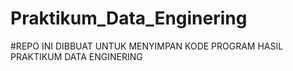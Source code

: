 # Praktikum_Data_Enginering
#REPO INI DIBBUAT UNTUK MENYIMPAN KODE PROGRAM HASIL PRAKTIKUM DATA ENGINERING
